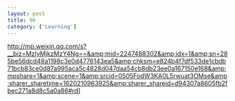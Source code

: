 ```yaml
---
layout: post
title: 96
category: ['Learning']
---
```


http://mp.weixin.qq.com/s?__biz=MzIyMjkzMzY4Ng==&amp;mid=2247488302&amp;idx=1&amp;sn=285be56dcd48a1198c3e0d4776143ea5&amp;chksm=e824b4f7df533de1cbdb71bcb83ce0d87a995aca5c4828d047daa54cb8db23ee0a167150e168&amp;mpshare=1&amp;scene=1&amp;srcid=0505FodW3KA0L5rwuat3OMse&amp;sharer_sharetime=1620210963925&amp;sharer_shareid=d94307a8605fb2fbec271a8d8c5a0a86#rd]



